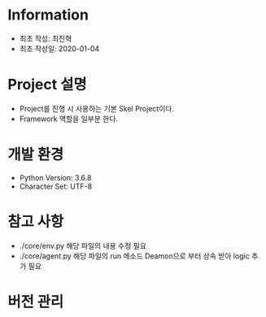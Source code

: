 # Information

- 최초 작성: 최진혁
- 최초 작성일: 2020-01-04

# Project 설명
- Project를 진행 시 사용하는 기본 Skel Project이다. 
- Framework 역할을 일부분 한다.

# 개발 환경
- Python Version: 3.6.8
- Character Set: UTF-8

# 참고 사항
- ./core/env.py 해당 파일의 내용 수정 필요
- ./core/agent.py 해당 파일의 run 메소드 Deamon으로 부터 상속 받아 logic 추가 필요

# 버전 관리
